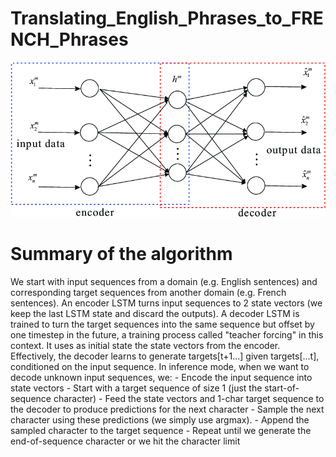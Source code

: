 # Translating_English_Phrases_to_FRENCH_Phrases

![](Encoder_Decoder.png)

# Summary of the algorithm

We start with input sequences from a domain (e.g. English sentences) and corresponding target sequences from another domain (e.g. French sentences).
An encoder LSTM turns input sequences to 2 state vectors (we keep the last LSTM state and discard the outputs).
A decoder LSTM is trained to turn the target sequences into the same sequence but offset by one timestep in the future, a training process called "teacher forcing" in this context. It uses as initial state the state vectors from the encoder. Effectively, the decoder learns to generate targets[t+1...] given targets[...t], conditioned on the input sequence.
In inference mode, when we want to decode unknown input sequences, we: - Encode the input sequence into state vectors - Start with a target sequence of size 1 (just the start-of-sequence character) - Feed the state vectors and 1-char target sequence to the decoder to produce predictions for the next character - Sample the next character using these predictions (we simply use argmax). - Append the sampled character to the target sequence - Repeat until we generate the end-of-sequence character or we hit the character limit
